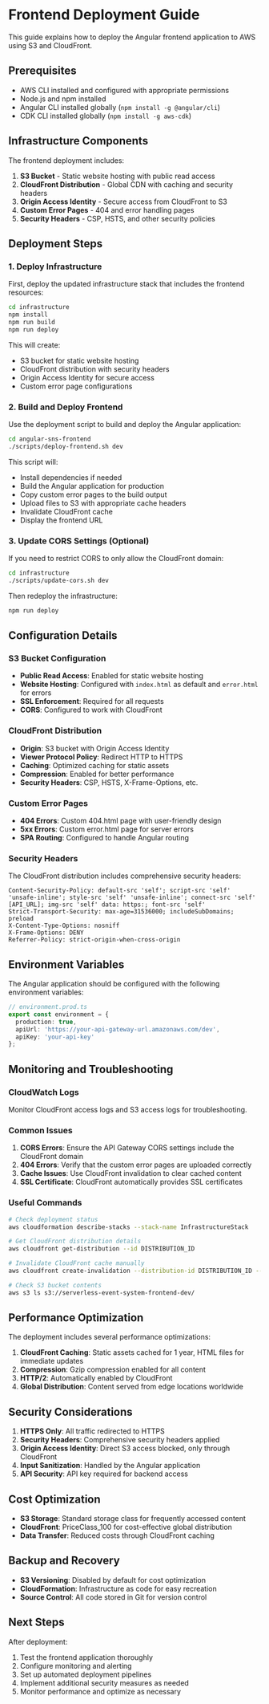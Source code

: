 # Frontend Deployment Guide

This guide explains how to deploy the Angular frontend application to AWS using S3 and CloudFront.

## Prerequisites

- AWS CLI installed and configured with appropriate permissions
- Node.js and npm installed
- Angular CLI installed globally (`npm install -g @angular/cli`)
- CDK CLI installed globally (`npm install -g aws-cdk`)

## Infrastructure Components

The frontend deployment includes:

1. **S3 Bucket** - Static website hosting with public read access
2. **CloudFront Distribution** - Global CDN with caching and security headers
3. **Origin Access Identity** - Secure access from CloudFront to S3
4. **Custom Error Pages** - 404 and error handling pages
5. **Security Headers** - CSP, HSTS, and other security policies

## Deployment Steps

### 1. Deploy Infrastructure

First, deploy the updated infrastructure stack that includes the frontend resources:

```bash
cd infrastructure
npm install
npm run build
npm run deploy
```

This will create:
- S3 bucket for static website hosting
- CloudFront distribution with security headers
- Origin Access Identity for secure access
- Custom error page configurations

### 2. Build and Deploy Frontend

Use the deployment script to build and deploy the Angular application:

```bash
cd angular-sns-frontend
./scripts/deploy-frontend.sh dev
```

This script will:
- Install dependencies if needed
- Build the Angular application for production
- Copy custom error pages to the build output
- Upload files to S3 with appropriate cache headers
- Invalidate CloudFront cache
- Display the frontend URL

### 3. Update CORS Settings (Optional)

If you need to restrict CORS to only allow the CloudFront domain:

```bash
cd infrastructure
./scripts/update-cors.sh dev
```

Then redeploy the infrastructure:

```bash
npm run deploy
```

## Configuration Details

### S3 Bucket Configuration

- **Public Read Access**: Enabled for static website hosting
- **Website Hosting**: Configured with `index.html` as default and `error.html` for errors
- **SSL Enforcement**: Required for all requests
- **CORS**: Configured to work with CloudFront

### CloudFront Distribution

- **Origin**: S3 bucket with Origin Access Identity
- **Viewer Protocol Policy**: Redirect HTTP to HTTPS
- **Caching**: Optimized caching for static assets
- **Compression**: Enabled for better performance
- **Security Headers**: CSP, HSTS, X-Frame-Options, etc.

### Custom Error Pages

- **404 Errors**: Custom 404.html page with user-friendly design
- **5xx Errors**: Custom error.html page for server errors
- **SPA Routing**: Configured to handle Angular routing

### Security Headers

The CloudFront distribution includes comprehensive security headers:

```
Content-Security-Policy: default-src 'self'; script-src 'self' 'unsafe-inline'; style-src 'self' 'unsafe-inline'; connect-src 'self' [API_URL]; img-src 'self' data: https:; font-src 'self'
Strict-Transport-Security: max-age=31536000; includeSubDomains; preload
X-Content-Type-Options: nosniff
X-Frame-Options: DENY
Referrer-Policy: strict-origin-when-cross-origin
```

## Environment Variables

The Angular application should be configured with the following environment variables:

```typescript
// environment.prod.ts
export const environment = {
  production: true,
  apiUrl: 'https://your-api-gateway-url.amazonaws.com/dev',
  apiKey: 'your-api-key'
};
```

## Monitoring and Troubleshooting

### CloudWatch Logs

Monitor CloudFront access logs and S3 access logs for troubleshooting.

### Common Issues

1. **CORS Errors**: Ensure the API Gateway CORS settings include the CloudFront domain
2. **404 Errors**: Verify that the custom error pages are uploaded correctly
3. **Cache Issues**: Use CloudFront invalidation to clear cached content
4. **SSL Certificate**: CloudFront automatically provides SSL certificates

### Useful Commands

```bash
# Check deployment status
aws cloudformation describe-stacks --stack-name InfrastructureStack

# Get CloudFront distribution details
aws cloudfront get-distribution --id DISTRIBUTION_ID

# Invalidate CloudFront cache manually
aws cloudfront create-invalidation --distribution-id DISTRIBUTION_ID --paths "/*"

# Check S3 bucket contents
aws s3 ls s3://serverless-event-system-frontend-dev/
```

## Performance Optimization

The deployment includes several performance optimizations:

1. **CloudFront Caching**: Static assets cached for 1 year, HTML files for immediate updates
2. **Compression**: Gzip compression enabled for all content
3. **HTTP/2**: Automatically enabled by CloudFront
4. **Global Distribution**: Content served from edge locations worldwide

## Security Considerations

1. **HTTPS Only**: All traffic redirected to HTTPS
2. **Security Headers**: Comprehensive security headers applied
3. **Origin Access Identity**: Direct S3 access blocked, only through CloudFront
4. **Input Sanitization**: Handled by the Angular application
5. **API Security**: API key required for backend access

## Cost Optimization

- **S3 Storage**: Standard storage class for frequently accessed content
- **CloudFront**: PriceClass_100 for cost-effective global distribution
- **Data Transfer**: Reduced costs through CloudFront caching

## Backup and Recovery

- **S3 Versioning**: Disabled by default for cost optimization
- **CloudFormation**: Infrastructure as code for easy recreation
- **Source Control**: All code stored in Git for version control

## Next Steps

After deployment:

1. Test the frontend application thoroughly
2. Configure monitoring and alerting
3. Set up automated deployment pipelines
4. Implement additional security measures as needed
5. Monitor performance and optimize as necessary